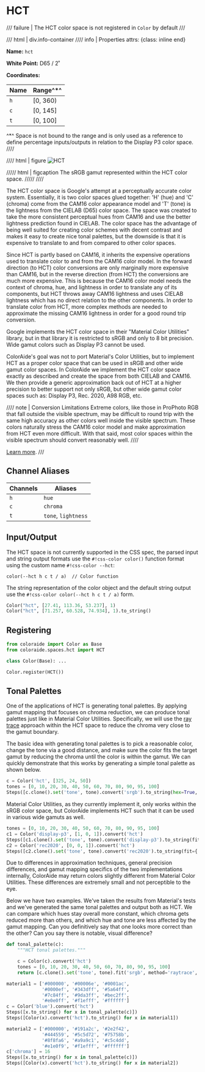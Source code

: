 # HCT

/// failure | The HCT color space is not registered in `Color` by default
///

/// html | div.info-container
//// info | Properties
    attrs: {class: inline end}

**Name:** `hct`

**White Point:** D65 / 2˚

**Coordinates:**

Name | Range^\*^
---- | -----
`h`  | [0, 360)
`c`  | [0, 145]
`t`  | [0, 100]

^\*^ Space is not bound to the range and is only used as a reference to define percentage inputs/outputs in
relation to the Display P3 color space.
////

//// html | figure
![HCT](../images/hct-3d.png)

///// html | figcaption
The sRGB gamut represented within the HCT color space.
/////
////

The HCT color space is Google's attempt at a perceptually accurate color system. Essentially, it is two color spaces
glued together: 'H' (hue) and 'C' (chroma) come from the CAM16 color appearance model and 'T' (tone) is the lightness
from the CIELAB (D65) color space. The space was created to take the more consistent perceptual hues from CAM16 and use
the better lightness prediction found in CIELAB. The color space has the advantage of being well suited for creating
color schemes with decent contrast and makes it easy to create nice tonal palettes, but the downside is that it is
expensive to translate to and from compared to other color spaces.

Since HCT is partly based on CAM16, it inherits the expensive operations used to translate color to and from the CAM16
color model. In the forward direction (to HCT) color conversions are only marginally more expensive than CAM16, but in
the reverse direction (from HCT) the conversions are much more expensive. This is because the CAM16 color model needs
the context of chroma, hue, and lightness in order to translate any of its components, but HCT throws away CAM16
lightness and uses CIELAB lightness which has no direct relation to the other components. In order to translate color
from HCT, more complex methods are needed to approximate the missing CAM16 lightness in order for a good round trip
conversion.

Google implements the HCT color space in their "Material Color Utilities" library, but in that library it is restricted
to sRGB and only to 8 bit precision. Wide gamut colors such as Display P3 cannot be used.

ColorAide's goal was not to port Material's Color Utilities, but to implement HCT as a proper color space that can be
used in sRGB and other wide gamut color spaces. In ColorAide we implement the HCT color space exactly as described and
create the space from both CIELAB and CAM16. We then provide a generic approximation back out of HCT at a higher
precision to better support not only sRGB, but other wide gamut color spaces such as: Display P3, Rec. 2020, A98 RGB,
etc.

//// note | Conversion Limitations
Extreme colors, like those in ProPhoto RGB that fall outside the visible spectrum, may be difficult to round trip
with the same high accuracy as other colors well inside the visible spectrum. These colors naturally stress the CAM16
color model and make approximation from HCT even more difficult. With that said, most color spaces within the visible
spectrum should convert reasonably well.
////

[Learn more](https://material.io/blog/science-of-color-design).
///

## Channel Aliases

Channels | Aliases
-------- | -------
`h`      | `hue`
`c`      | `chroma`
`t`      | `tone`, `lightness`

## Input/Output

The HCT space is not currently supported in the CSS spec, the parsed input and string output formats use
the `#!css-color color()` function format using the custom name `#!css-color --hct`:

```css-color
color(--hct h c t / a)  // Color function
```

The string representation of the color object and the default string output use the
`#!css-color color(--hct h c t / a)` form.

```py play
Color("hct", [27.41, 113.36, 53.237], 1)
Color("hct", [71.257, 60.528, 74.934], 1).to_string()
```

## Registering

```py
from coloraide import Color as Base
from coloraide.spaces.hct import HCT

class Color(Base): ...

Color.register(HCT())
```

## Tonal Palettes

One of the applications of HCT is generating tonal palettes. By applying gamut mapping that focuses on chroma reduction,
we can produce tonal palettes just like in Material Color Utilities. Specifically, we will use the
[ray trace](../gamut.md#ray-tracing-chroma-reduction) approach within the HCT space to reduce the chroma very close to
the gamut boundary.

The basic idea with generating tonal palettes is to pick a reasonable color, change the tone via a good distance,
and make sure the color fits the target gamut by reducing the chroma until the color is within the gamut. We can quickly
demonstrate that this works by generating a simple tonal palette as shown below.

```py play
c = Color('hct', [325, 24, 50])
tones = [0, 10, 20, 30, 40, 50, 60, 70, 80, 90, 95, 100]
Steps([c.clone().set('tone', tone).convert('srgb').to_string(hex=True, fit={'method': 'raytrace', 'pspace': 'hct'}) for tone in tones])
```

Material Color Utilities, as they currently implement it, only works within the sRGB color space, but ColorAide
implements HCT such that it can be used in various wide gamuts as well.

```py play
tones = [0, 10, 20, 30, 40, 50, 60, 70, 80, 90, 95, 100]
c1 = Color('display-p3', [1, 0, 1]).convert('hct')
Steps([c1.clone().set('tone', tone).convert('display-p3').to_string(fit={'method': 'raytrace', 'pspace': 'hct'}) for tone in tones])
c2 = Color('rec2020', [0, 0, 1]).convert('hct')
Steps([c2.clone().set('tone', tone).convert('rec2020').to_string(fit={'method': 'raytrace', 'pspace': 'hct'}) for tone in tones])
```

Due to differences in approximation techniques, general precision differences, and gamut mapping specifics of the two
implementations internally, ColorAide may return colors slightly different from Material Color Utilities. These
differences are extremely small and not perceptible to the eye.

Below we have two examples. We've taken the results from Material's tests and we've generated the same tonal palettes
and output both as HCT. We can compare which hues stay overall more constant, which chroma gets reduced more than
others, and which hue and tone are less affected by the gamut mapping. Can you definitively say that one looks more
correct than the other? Can you say there is notable, visual difference?

```py play
def tonal_palette(c):
    """HCT tonal palettes."""

    c = Color(c).convert('hct')
    tones = [0, 10, 20, 30, 40, 50, 60, 70, 80, 90, 95, 100]
    return [c.clone().set('tone', tone).fit('srgb', method='raytrace', pspace='hct') for tone in tones]

material1 = ['#000000', '#00006e', '#0001ac',
             '#0000ef', '#343dff', '#5a64ff',
             '#7c84ff', '#9da3ff', '#bec2ff',
             '#e0e0ff', '#f1efff', '#ffffff']
c = Color('blue').convert('hct')
Steps([x.to_string() for x in tonal_palette(c)])
Steps([Color(x).convert('hct').to_string() for x in material1])

material2 = ['#000000', '#191a2c', '#2e2f42',
             '#444559', '#5c5d72', '#75758b',
             '#8f8fa6', '#a9a9c1', '#c5c4dd',
             '#e1e0f9', '#f1efff', '#ffffff']
c['chroma'] = 16
Steps([x.to_string() for x in tonal_palette(c)])
Steps([Color(x).convert('hct').to_string() for x in material2])
```
